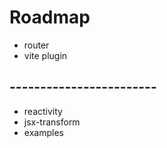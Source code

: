 # Roadmap

- router
- vite plugin

## ------------------------

- reactivity
- jsx-transform
- examples

